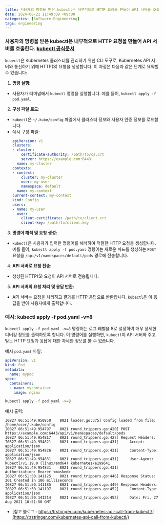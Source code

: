 ```yaml
---
title: 사용자의 명령을 받은 kubectl은 내부적으로 HTTP 요청을 만들어 API 서버를 호출한다.
date: 2024-06-21 11:49:08 +09:00
categories: [Software-Engineering]
tags: engineering
---
```


### 사용자의 명령을 받은 kubectl은 내부적으로 HTTP 요청을 만들어 API 서버를 호출한다. [kubectl 공식문서](https://kubernetes.io/docs/reference/kubectl/)

`kubectl`은 Kubernetes 클러스터를 관리하기 위한 CLI 도구로, Kubernetes API 서버와 통신하기 위해 HTTP(S) 요청을 생성합니다. 이 과정은 다음과 같은 단계로 요약할 수 있습니다:

1. **명령 실행**:
  - 사용자가 터미널에서 `kubectl` 명령을 실행합니다. 예를 들어, `kubectl apply -f pod.yaml`.

2. **구성 파일 로드**:
  - `kubectl`은 `~/.kube/config` 파일에서 클러스터 정보와 사용자 인증 정보를 로드합니다.
  - 예시 구성 파일:
    ```yaml
    apiVersion: v1
    clusters:
    - cluster:
        certificate-authority: /path/to/ca.crt
        server: https://example.com:6443
      name: my-cluster
    contexts:
    - context:
        cluster: my-cluster
        user: my-user
        namespace: default
      name: my-context
    current-context: my-context
    kind: Config
    users:
    - name: my-user
      user:
        client-certificate: /path/to/client.crt
        client-key: /path/to/client.key
    ```

3. **명령어 해석 및 요청 생성**:
  - `kubectl`은 사용자가 입력한 명령어를 해석하여 적절한 HTTP 요청을 생성합니다. 예를 들어, `kubectl apply -f pod.yaml` 명령어는 새로운 파드를 생성하는 `POST` 요청을 `/api/v1/namespaces/default/pods` 경로에 전송합니다.

4. **API 서버로 요청 전송**:
  - 생성된 HTTP(S) 요청이 API 서버로 전송됩니다.

5. **API 서버의 요청 처리 및 응답 반환**:
  - API 서버는 요청을 처리하고 결과를 HTTP 응답으로 반환합니다. `kubectl`은 이 응답을 받아 사용자에게 출력합니다.

### 예시: kubectl apply -f pod.yaml -v=8

`kubectl apply -f pod.yaml -v=8` 명령어는 로그 레벨을 8로 설정하여 매우 상세한 디버깅 정보를 출력하도록 합니다. 이 명령어를 실행하면, `kubectl`이 API 서버와 주고받는 HTTP 요청과 응답에 대한 자세한 정보를 볼 수 있습니다.

예시 `pod.yaml` 파일:
```yaml
apiVersion: v1
kind: Pod
metadata:
  name: mypod
spec:
  containers:
  - name: mycontainer
    image: nginx
```

```sh
kubectl apply -f pod.yaml -v=8
```

예시 출력:
```plaintext
I0827 06:51:49.950850    8021 loader.go:375] Config loaded from file:  /home/user/.kube/config
I0827 06:51:49.954797    8021 round_trippers.go:420] POST https://example.com:6443/api/v1/namespaces/default/pods
I0827 06:51:49.954817    8021 round_trippers.go:427] Request Headers:
I0827 06:51:49.954821    8021 round_trippers.go:431]     Accept: application/json
I0827 06:51:49.954826    8021 round_trippers.go:431]     Content-Type: application/json
I0827 06:51:49.954831    8021 round_trippers.go:431]     User-Agent: kubectl/v1.19.0 (linux/amd64) kubernetes/e199641
I0827 06:51:49.954831    8021 round_trippers.go:431]     Authorization: Bearer <masked>
I0827 06:51:50.141125    8021 round_trippers.go:446] Response Status: 201 Created in 186 milliseconds
I0827 06:51:50.141185    8021 round_trippers.go:449] Response Headers:
I0827 06:51:50.141197    8021 round_trippers.go:452]     Content-Type: application/json
I0827 06:51:50.141214    8021 round_trippers.go:452]     Date: Fri, 27 Aug 2021 10:51:50 GMT
```


- [참고 블로그 : https://trstringer.com/kubernetes-api-call-from-kubectl/](https://trstringer.com/kubernetes-api-call-from-kubectl/)
